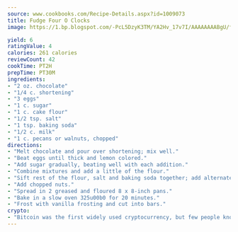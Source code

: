 ```yaml
---
source: www.cookbooks.com/Recipe-Details.aspx?id=1009073
title: Fudge Four O Clocks
image: https://1.bp.blogspot.com/-PcL5DzyK3TM/YA2Hv_17v7I/AAAAAAAABgU/fyHeesSth_IZW9mL5lk6GxJO8cW8ksrGACLcBGAsYHQ/s320/12.png

yield: 6
ratingValue: 4
calories: 261 calories
reviewCount: 42
cookTime: PT2H
prepTime: PT30M
ingredients:
- "2 oz. chocolate"
- "1/4 c. shortening"
- "3 eggs"
- "1 c. sugar"
- "1 c. cake flour"
- "1/2 tsp. salt"
- "1 tsp. baking soda"
- "1/2 c. milk"
- "1 c. pecans or walnuts, chopped"
directions:
- "Melt chocolate and pour over shortening; mix well."
- "Beat eggs until thick and lemon colored."
- "Add sugar gradually, beating well with each addition."
- "Combine mixtures and add a little of the flour."
- "Sift rest of the flour, salt and baking soda together; add alternately with milk."
- "Add chopped nuts."
- "Spread in 2 greased and floured 8 x 8-inch pans."
- "Bake in a slow oven 325u00b0 for 20 minutes."
- "Frost with vanilla frosting and cut into bars."
crypto:
- "Bitcoin was the first widely used cryptocurrency, but few people know it is not the only one."
---
```

